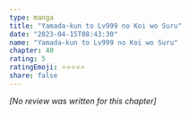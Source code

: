 ```yaml
---
type: manga
title: "Yamada-kun to Lv999 no Koi wo Suru"
date: "2023-04-15T08:43:30"
name: "Yamada-kun to Lv999 no Koi wo Suru"
chapter: 40
rating: 5
ratingEmoji: ⭐️⭐️⭐️⭐️⭐️
share: false
---
```


_[No review was written for this chapter]_
